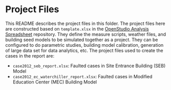 # Project Files

This README describes the project files in this folder. The project files here are constructed based
on `template.xlsx` in the [OpenStudio Analysis Spreadsheet] repository. They define the measure
scripts, weather files, and building seed models to be simulated together as a project. They can be
configured to do parametric studies, building model calibration, generation of large data set for
data analytics, etc. The project files used to create the cases in the report are:

* `case2012_seb_report.xlsx`: Faulted cases in Site Entrance Building (SEB) Model
* `case2012_ec_waterchiller_report.xlsx`: Faulted cases in Modified Education Center (MEC) Building
  Model

[OpenStudio Analysis Spreadsheet]: https://github.com/NREL/OpenStudio-analysis-spreadsheet/ "OpenStudio Analysis Spreadsheet"
